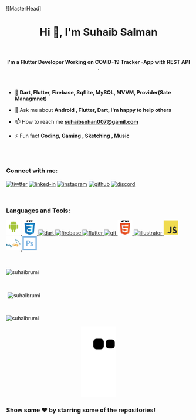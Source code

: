 ![MasterHead]
<h1 align="center">Hi 👋, I'm Suhaib Salman</h1>
<br>

<h4 align="center"> 
I'm a Flutter Developer Working on COVID-19 Tracker -App with REST API .
 </h4>
<br>

- 🌱 **Dart, Flutter, Firebase, Sqflite, MySQL, MVVM, Provider(Sate Managmnet)**

- 💬 Ask me about **Android , Flutter, Dart,  I'm happy to help others**

- 📫 How to reach me **suhaibsohan007@gamil.com**

- ⚡ Fun fact **Coding, Gaming , Sketching , Music**
<br>

<br>
<h3 align="left">Connect with me:</h3>

<p align="left">
<a href="https://twitter.com/SuHaiB_RuMii" target="blank"><img align="center" src="https://raw.githubusercontent.com/rahuldkjain/github-profile-readme-generator/master/src/images/icons/Social/twitter.svg" alt="tiwtter" height="30" width="40" /></a>
<a href="https://linkedin.com/in/suhaib-rumi" target="blank"><img align="center" src="https://raw.githubusercontent.com/rahuldkjain/github-profile-readme-generator/master/src/images/icons/Social/linked-in-alt.svg" alt="linked-in" height="30" width="40" /></a>
<a href="https://instagram.com/suhaibrumii" target="blank"><img align="center" src="https://raw.githubusercontent.com/rahuldkjain/github-profile-readme-generator/master/src/images/icons/Social/instagram.svg" alt="instagram" height="30" width="40" /></a>
  <a href="https://github.com/suhaibrumii" target="blank"><img align="center" src="https://raw.githubusercontent.com/rahuldkjain/github-profile-readme-generator/master/src/images/icons/Social/github.svg" alt="github" height="30" width="40" /></a>
  <a href="https://discord.com/SuhaibRumi" target="blank"><img align="center" src="https://raw.githubusercontent.com/rahuldkjain/github-profile-readme-generator/master/src/images/icons/Social/discord.svg" alt="discord" height="30" width="40" /></a>
 </p>
 <br>



<h3 align="left">Languages and Tools:</h3>

<p align="left"> <a href="https://developer.android.com" target="_blank" rel="noreferrer"> <img src="https://raw.githubusercontent.com/devicons/devicon/master/icons/android/android-original-wordmark.svg" alt="android" width="40" height="40"/> </a>
<a href="https://www.w3schools.com/css/" target="_blank" rel="noreferrer"> <img src="https://raw.githubusercontent.com/devicons/devicon/master/icons/css3/css3-original-wordmark.svg" alt="css3" width="40" height="40"/> </a> 
<a href="https://dart.dev" target="_blank" rel="noreferrer"> <img src="https://www.vectorlogo.zone/logos/dartlang/dartlang-icon.svg" alt="dart" width="40" height="40"/> </a>
<a href="https://firebase.google.com/" target="_blank" rel="noreferrer"> <img src="https://www.vectorlogo.zone/logos/firebase/firebase-icon.svg" alt="firebase" width="40" height="40"/> </a>
<a href="https://flutter.dev" target="_blank" rel="noreferrer"> <img src="https://www.vectorlogo.zone/logos/flutterio/flutterio-icon.svg" alt="flutter" width="40" height="40"/> </a> 
<a href="https://git-scm.com/" target="_blank" rel="noreferrer"> <img src="https://www.vectorlogo.zone/logos/git-scm/git-scm-icon.svg" alt="git" width="40" height="40"/> </a> 
<a href="https://www.w3.org/html/" target="_blank" rel="noreferrer"> <img src="https://raw.githubusercontent.com/devicons/devicon/master/icons/html5/html5-original-wordmark.svg" alt="html5" width="40" height="40"/> </a> 
<a href="https://www.adobe.com/in/products/illustrator.html" target="_blank" rel="noreferrer"> <img src="https://www.vectorlogo.zone/logos/adobe_illustrator/adobe_illustrator-icon.svg" alt="illustrator" width="40" height="40"/> </a> 
<a href="https://developer.mozilla.org/en-US/docs/Web/JavaScript" target="_blank" rel="noreferrer"> <img src="https://raw.githubusercontent.com/devicons/devicon/master/icons/javascript/javascript-original.svg" alt="javascript" width="40" height="40"/> </a> 
<a href="https://www.mysql.com/" target="_blank" rel="noreferrer"> <img src="https://raw.githubusercontent.com/devicons/devicon/master/icons/mysql/mysql-original-wordmark.svg" alt="mysql" width="40" height="40"/> </a> 
<a href="https://www.photoshop.com/en" target="_blank" rel="noreferrer"> <img src="https://raw.githubusercontent.com/devicons/devicon/master/icons/photoshop/photoshop-line.svg" alt="photoshop" width="40" height="40"/> </a>

</p>


<br>
<p><img align="center" src="https://github-readme-streak-stats.herokuapp.com/?user=suhaibrumi&" alt="suhaibrumi" /></p><br>

 </p><p>&nbsp;<img align="center" src="https://github-readme-stats.vercel.app/api?username=suhaibrumi&show_icons=true&locale=en" alt="suhaibrumi" /></p>
 <br>
<p><img align="left" src="https://github-readme-stats.vercel.app/api/top-langs?username=suhaibrumi&show_icons=true&locale=en&layout=compact" alt="suhaibrumi" />
<br>

  
<p align="center">
  <img src="https://github.com/Faiz-Rhm/Faiz-Rhm/raw/output/github-contribution-grid-snake.svg" alt="snake">
</p>

  
  
  

### Show some ❤️ by starring some of the repositories!

</div>


